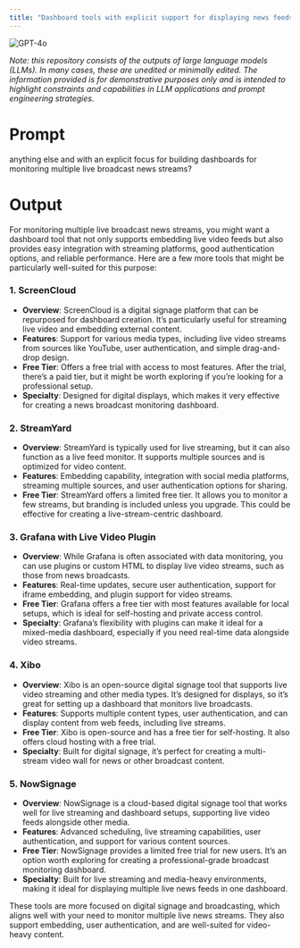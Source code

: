 ```yaml
---
title: "Dashboard tools with explicit support for displaying news feeds"
---
```

![GPT-4o](https://img.shields.io/badge/GPT--4o-3333FF?style=for-the-badge&logo=openai&logoColor=white)



*Note: this repository consists of the outputs of large language models (LLMs). In many cases, these are unedited or minimally edited. The information provided is for demonstrative purposes only and is intended to highlight constraints and capabilities in LLM applications and prompt engineering strategies.*


# Prompt

anything else and with an explicit focus for building dashboards for monitoring multiple live broadcast news streams?

# Output

For monitoring multiple live broadcast news streams, you might want a dashboard tool that not only supports embedding live video feeds but also provides easy integration with streaming platforms, good authentication options, and reliable performance. Here are a few more tools that might be particularly well-suited for this purpose:

### 1. **ScreenCloud**
   - **Overview**: ScreenCloud is a digital signage platform that can be repurposed for dashboard creation. It’s particularly useful for streaming live video and embedding external content.
   - **Features**: Support for various media types, including live video streams from sources like YouTube, user authentication, and simple drag-and-drop design.
   - **Free Tier**: Offers a free trial with access to most features. After the trial, there’s a paid tier, but it might be worth exploring if you’re looking for a professional setup.
   - **Specialty**: Designed for digital displays, which makes it very effective for creating a news broadcast monitoring dashboard.

### 2. **StreamYard**
   - **Overview**: StreamYard is typically used for live streaming, but it can also function as a live feed monitor. It supports multiple sources and is optimized for video content.
   - **Features**: Embedding capability, integration with social media platforms, streaming multiple sources, and user authentication options for sharing.
   - **Free Tier**: StreamYard offers a limited free tier. It allows you to monitor a few streams, but branding is included unless you upgrade. This could be effective for creating a live-stream-centric dashboard.

### 3. **Grafana with Live Video Plugin**
   - **Overview**: While Grafana is often associated with data monitoring, you can use plugins or custom HTML to display live video streams, such as those from news broadcasts.
   - **Features**: Real-time updates, secure user authentication, support for iframe embedding, and plugin support for video streams.
   - **Free Tier**: Grafana offers a free tier with most features available for local setups, which is ideal for self-hosting and private access control.
   - **Specialty**: Grafana’s flexibility with plugins can make it ideal for a mixed-media dashboard, especially if you need real-time data alongside video streams.

### 4. **Xibo**
   - **Overview**: Xibo is an open-source digital signage tool that supports live video streaming and other media types. It’s designed for displays, so it’s great for setting up a dashboard that monitors live broadcasts.
   - **Features**: Supports multiple content types, user authentication, and can display content from web feeds, including live streams.
   - **Free Tier**: Xibo is open-source and has a free tier for self-hosting. It also offers cloud hosting with a free trial.
   - **Specialty**: Built for digital signage, it’s perfect for creating a multi-stream video wall for news or other broadcast content.

### 5. **NowSignage**
   - **Overview**: NowSignage is a cloud-based digital signage tool that works well for live streaming and dashboard setups, supporting live video feeds alongside other media.
   - **Features**: Advanced scheduling, live streaming capabilities, user authentication, and support for various content sources.
   - **Free Tier**: NowSignage provides a limited free trial for new users. It’s an option worth exploring for creating a professional-grade broadcast monitoring dashboard.
   - **Specialty**: Built for live streaming and media-heavy environments, making it ideal for displaying multiple live news feeds in one dashboard.

These tools are more focused on digital signage and broadcasting, which aligns well with your need to monitor multiple live news streams. They also support embedding, user authentication, and are well-suited for video-heavy content.
